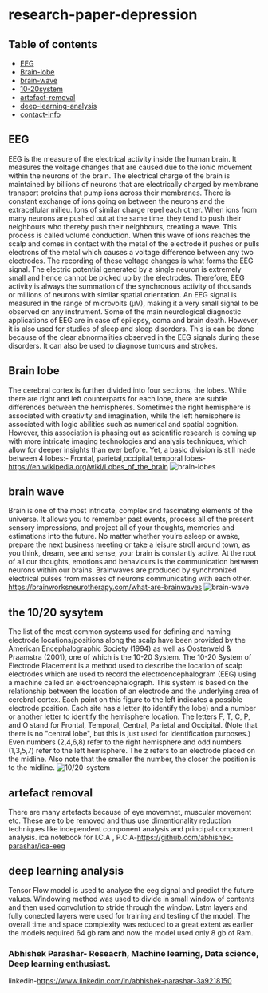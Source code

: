 # research-paper-depression
## Table of contents
* [EEG](#EEG)
* [Brain-lobe](#brain-lobe)
* [brain-wave](#brain-wave)
* [10-20system](#10-20-system)
* [artefact-removal](#artefact-removal)
* [deep-learning-analysis](#deep-learning-analysis)
* [contact-info](#contact-info)

## EEG
EEG is the measure of the electrical activity inside the human brain. It measures the voltage changes that are caused due to the ionic movement within the neurons of the brain. The electrical charge of the brain is maintained by billions of neurons that are electrically charged by membrane transport proteins that pump ions across their membranes. There is constant exchange of ions going on between the neurons and the extracellular milieu. Ions of similar charge repel each other. When ions from many neurons are pushed out at the same time, they tend to push their neighbours who thereby push their neighbours, creating a wave. This process is called volume conduction. When this wave of ions reaches the scalp and comes in contact with the metal of the electrode it pushes or pulls electrons of the metal which causes a voltage difference between any two electrodes. The recording of these voltage changes is what forms the EEG signal. 
The electric potential generated by a single neuron is extremely small and hence cannot be picked up by the electrodes. Therefore, EEG activity is always the summation of the synchronous activity of thousands or millions of neurons with similar spatial orientation. An EEG signal is measured in the range of microvolts (μV), making it a very small signal to be observed on any instrument.
Some of the main neurological diagnostic applications of EEG are in case of epilepsy, coma and brain death. However, it is also used for studies of sleep and sleep disorders. This is can be done because of the clear abnormalities observed in the EEG signals during these disorders. It can also be used to diagnose tumours and strokes.  
## Brain lobe
The cerebral cortex is further divided into four sections, the lobes. While there are right and left counterparts for each lobe, there are subtle differences between the hemispheres. Sometimes the right hemisphere is associated with creativity and imagination, while the left hemisphere is associated with logic abilities such as numerical and spatial cognition. However, this association is phasing out as scientific research is coming up with more intricate imaging technologies and analysis techniques, which allow for deeper insights than ever before. Yet, a basic division is still made between 4 lobes:- Frontal, parietal,occipital,temporal lobes-https://en.wikipedia.org/wiki/Lobes_of_the_brain
![brain-lobes](https://i.pinimg.com/originals/c6/b6/07/c6b6073348c43b2037b06f075034c633.jpg)
## brain wave
Brain is one of the most intricate, complex and fascinating elements of the universe. It allows you to remember past events, process all of the present sensory impressions, and project all of your thoughts, memories and estimations into the future. No matter whether you’re asleep or awake, prepare the next business meeting or take a leisure stroll around town, as you think, dream, see and sense, your brain is constantly active. At the root of all our thoughts, emotions and behaviours is the communication between neurons within our brains. Brainwaves are produced by synchronized electrical pulses from masses of neurons communicating with each other. 
https://brainworksneurotherapy.com/what-are-brainwaves
![brain-wave](http://examinedexistence.com/wp-content/uploads/2016/05/brain-wave-states.jpg)
## the 10/20 sysytem
The list of the most common systems used for defining and naming electrode locations/positions along the scalp have been provided by the American Encephalographic Society (1994) as well as Oostenveld & Praamstra (2001), one of which is the 10-20 System.
The 10-20 System of Electrode Placement is a method used to describe the location of scalp electrodes which are used to record the electroencephalogram (EEG) using a machine called an electroencephalograph.
This system is based on the relationship between the location of an electrode and the underlying area of cerebral cortex. Each point on this figure to the left indicates a possible electrode position. Each site has a letter (to identify the lobe) and a number or another letter to identify the hemisphere location. The letters F, T, C, P, and O stand for Frontal, Temporal, Central, Parietal and Occipital. (Note that there is no "central lobe", but this is just used for identification purposes.) Even numbers (2,4,6,8) refer to the right hemisphere and odd numbers (1,3,5,7) refer to the left hemisphere. The z refers to an electrode placed on the midline. Also note that the smaller the number, the closer the position is to the midline.
![10/20-system](http://www.frontiersin.org/files/Articles/35080/fpsyg-03-00428-HTML/image_m/fpsyg-03-00428-g002.jpg)
## artefact removal
There are many artefacts because of eye movemnet, muscular movement etc. These are to be removed and thus use dimentionality reduction techniques like independent component analysis and principal component analysis.
ica
notebook for I.C.A , P.C.A-https://github.com/abhishek-parashar/ica-eeg
## deep learning analysis
Tensor Flow model is used to analyse the eeg signal and predict the future values. Windowing method was used to divide in small window of contents and then used convolution to stride through the window. Lstm layers and fully conected layers were used for training and testing of the model. The overall time and space complexity was reduced to a great extent as earlier the models required 64 gb ram and now the model used only 8 gb of Ram.
### Abhishek Parashar- Reseacrh, Machine learning, Data science, Deep learning enthusiast.
linkedin-https://www.linkedin.com/in/abhishek-parashar-3a9218150


